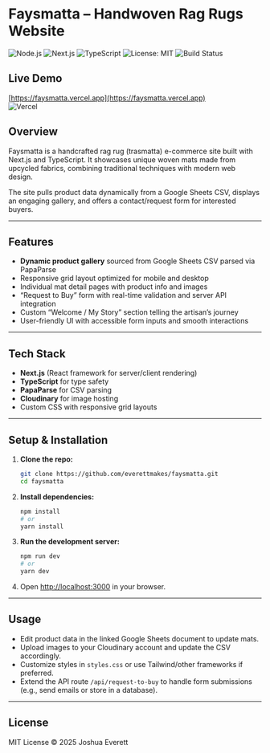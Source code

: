 # Faysmatta – Handwoven Rag Rugs Website

![Node.js](https://img.shields.io/badge/node.js-14.x-green)
![Next.js](https://img.shields.io/badge/next.js-13-blue)
![TypeScript](https://img.shields.io/badge/typescript-4.9-blue)
![License: MIT](https://img.shields.io/badge/license-MIT-green)
![Build Status](https://img.shields.io/github/actions/workflow/status/everettmakes/faysmatta/ci.yml?branch=main)

## Live Demo

[https://faysmatta.vercel.app](https://faysmatta.vercel.app)  
![Vercel](https://img.shields.io/badge/deployed%20on-Vercel-black?logo=vercel)

## Overview

Faysmatta is a handcrafted rag rug (trasmatta) e-commerce site built with Next.js and TypeScript. It showcases unique woven mats made from upcycled fabrics, combining traditional techniques with modern web design.

The site pulls product data dynamically from a Google Sheets CSV, displays an engaging gallery, and offers a contact/request form for interested buyers.

---

## Features

- **Dynamic product gallery** sourced from Google Sheets CSV parsed via PapaParse
- Responsive grid layout optimized for mobile and desktop
- Individual mat detail pages with product info and images
- “Request to Buy” form with real-time validation and server API integration
- Custom “Welcome / My Story” section telling the artisan’s journey
- User-friendly UI with accessible form inputs and smooth interactions

---

## Tech Stack

- **Next.js** (React framework for server/client rendering)
- **TypeScript** for type safety
- **PapaParse** for CSV parsing
- **Cloudinary** for image hosting
- Custom CSS with responsive grid layouts

---

## Setup & Installation

1. **Clone the repo:**

   ```bash
   git clone https://github.com/everettmakes/faysmatta.git
   cd faysmatta
   ```

2. **Install dependencies:**

   ```bash
   npm install
   # or
   yarn install
   ```

3. **Run the development server:**

   ```bash
   npm run dev
   # or
   yarn dev
   ```

4. Open [http://localhost:3000](http://localhost:3000) in your browser.

---

## Usage

- Edit product data in the linked Google Sheets document to update mats.
- Upload images to your Cloudinary account and update the CSV accordingly.
- Customize styles in `styles.css` or use Tailwind/other frameworks if preferred.
- Extend the API route `/api/request-to-buy` to handle form submissions (e.g., send emails or store in a database).

---

## License

MIT License © 2025 Joshua Everett
